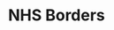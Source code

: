 ---
schema: default
title: NHS Borders
description: Health board for the Borders area 
logo: ''
type:
- Health board
portal_url: ''
org_url: http://www.nhsborders.scot.nhs.uk
twitter_handle: NHSBorders
gss_code: S08000016
wikidata_qid: Q6954115
wdtk_id: nhs_borders
---